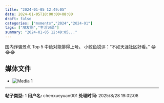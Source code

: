 ```yaml
---
title: "2024-01-05 12:49:05"
date: 2024-01-05T10:00:00+08:00
draft: false
categories: ["moments","2024","2024-01"]
tags: ["朋友圈","生活记录"]
summary: "2024-01-05 12:49:05..."
---
```


国内诈骗景点 Top 5 中绝对能排得上号。
​
​小鲸鱼锐评：“不如天涯社区好看。” 😂😂😂

## 媒体文件

- ![Media 1](/Moments/photos/2024-01-05/202401051249050.jpg)

---

**帖子类型:** 1
**用户名:** chenxueyuan001
**处理时间:** 2025/8/28 19:02:08